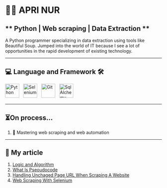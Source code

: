 # 👨‍💻 APRI NUR

## ** Python | Web scraping | Data Extraction **

A Python programmer specializing in data extraction using tools like Beautiful Soup. Jumped into the world of IT because I see a lot of opportunities in the rapid development of existing technology. 

---

## 💻 Language and Framework 🛠️


<img align="left" alt="Python" style="padding-right:10px;" src="https://cdn.jsdelivr.net/gh/devicons/devicon@latest/icons/python/python-original.svg" width="45" height="45"/>
<img align="left" alt="Selenium" style="padding-right:10px;" src="https://cdn.jsdelivr.net/gh/devicons/devicon@latest/icons/selenium/selenium-original.svg" width="45" height="45"/>
<img align="left" alt="Git" style="padding-right:10px;" src="https://cdn.jsdelivr.net/gh/devicons/devicon@latest/icons/git/git-original.svg" width="45" height="45"/> 
<img align="left" alt="SqlAlchemy" style="padding-right:10px;" src="https://cdn.jsdelivr.net/gh/devicons/devicon@latest/icons/sqlalchemy/sqlalchemy-original.svg" width="45" height="45">

<br>

<br>
<br>

---

## ⏳On process...

1. 🔎 Mastering web scraping and web automation

---

## 📰 My article

1. [Logic and Algorithm](https://medium.com/@aprinur7/what-is-logic-and-algorithm-271a93ffb29c)
2. [What Is Pseoudocode](https://medium.com/@aprinur7/pseudocode-in-algorithm-2c7d6a73ba20)
3. [Handling Unchaged Page URL When Scraping A Website](https://medium.com/@aprinur7/how-to-deal-with-unchanged-page-url-during-website-scraping-with-selenium-87ecda46bb4a)
4. [Web Scraping With Selenium](https://medium.com/@aprinur7/web-scraping-with-selenium-part-1-retrieve-url-f7a19d76dffa)
